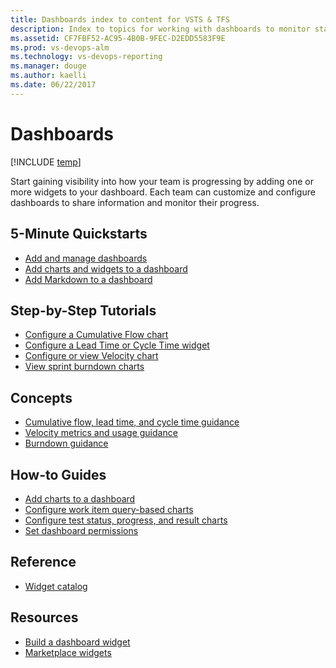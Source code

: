 ```yaml
---
title: Dashboards index to content for VSTS & TFS  
description: Index to topics for working with dashboards to monitor status and trends in VSTS and Team Foundation Server (TFS)  
ms.assetid: CF7FBF52-AC95-4B0B-9FEC-D2EDD5583F9E
ms.prod: vs-devops-alm
ms.technology: vs-devops-reporting
ms.manager: douge
ms.author: kaelli
ms.date: 06/22/2017
---
```


# Dashboards 

[!INCLUDE [temp](../_shared/version-vsts-tfs-all-versions.md)]


Start gaining visibility into how your team is progressing by adding one or more widgets to your dashboard. Each team can customize and configure dashboards to share information and monitor their progress.  

<!---
## Overview  
[Charts, dashboards, and widgets](overview.md)
-->

## 5-Minute Quickstarts  
- [Add and manage dashboards](dashboards.md)  
- [Add charts and widgets to a dashboard](add-widget-to-dashboard.md)  
- [Add Markdown to a dashboard](add-markdown-to-dashboard.md)   

## Step-by-Step Tutorials

- [Configure a Cumulative Flow chart](guidance/cumulative-flow.md)
- [Configure a Lead Time or Cycle Time widget](guidance/cycle-time-and-lead-time.md)
- [Configure or view Velocity chart](guidance/team-velocity.md)
- [View sprint burndown charts](/vsts/work/scrum/sprint-burndown?toc=/vsts/report/toc.json&bc=/vsts/report/breadcrumb/toc.json)

## Concepts
- [Cumulative flow, lead time, and cycle time guidance](guidance/cumulative-flow-cycle-lead-time-guidance.md)
- [Velocity metrics and usage guidance](guidance/velocity-guidance.md)
- [Burndown guidance](guidance/burndown-guidance.md)


## How-to Guides
- [Add charts to a dashboard](add-charts-to-dashboard.md)  
- [Configure work item query-based charts](charts.md)
- [Configure test status, progress, and result charts](/vsts/manual-test/getting-started/track-test-status?toc=/vsts/report/toc.json&bc=/vsts/report/breadcrumb/toc.json)  
- [Set dashboard permissions](dashboard-permissions.md)  


## Reference 
- [Widget catalog](widget-catalog.md)  
 
## Resources 

- [Build a dashboard widget](/vsts/extend/develop/add-dashboard-widget)  
- [Marketplace widgets](https://marketplace.visualstudio.com/search?term=widget&target=VSTS&category=All%20categories&sortBy=Relevance)  
 
   
